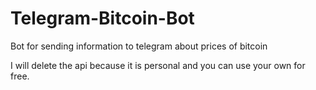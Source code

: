 # Telegram-Bitcoin-Bot
Bot for sending information to telegram about prices of bitcoin

I will delete the api because it is personal and you can use your own for free.
